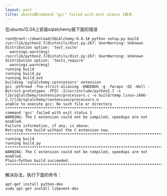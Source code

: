 ```yaml
---
layout: post
title: ubuntu报command ‘gcc’ failed with exit status 1解决
---
```


在ubuntu12.04上安装sqlalchemy报下面的错误

    root@root:~/download/SQLAlchemy-0.8.1# python setup.py build
    /usr/lib/python2.7/distutils/dist.py:267: UserWarning: Unknown distribution option: 'test_suite'
      warnings.warn(msg)
    /usr/lib/python2.7/distutils/dist.py:267: UserWarning: Unknown distribution option: 'tests_require'
      warnings.warn(msg)
    running build
    running build_py
    running build_ext
    building 'sqlalchemy.cprocessors' extension
    gcc -pthread -fno-strict-aliasing -DNDEBUG -g -fwrapv -O2 -Wall -Wstrict-prototypes -fPIC -I/usr/include/python2.7 -c lib/sqlalchemy/cextension/processors.c -o build/temp.linux-i686-2.7/lib/sqlalchemy/cextension/processors.o
    unable to execute gcc: No such file or directory
    ***************************************************************************
    command 'gcc' failed with exit status 1
    WARNING: The C extension could not be compiled, speedups are not enabled.
    Failure information, if any, is above.
    Retrying the build without the C extension now.
    ***************************************************************************
    running build
    running build_py
    ***************************************************************************
    WARNING: The C extension could not be compiled, speedups are not enabled.
    Plain-Python build succeeded.
    ***************************************************************************

解决办法，执行下面的命令：

    apt-get install python-dev
    sudo apt-get install libevent-dev